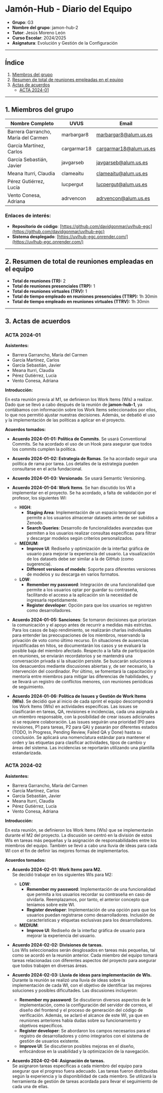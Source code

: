 # Jamón-Hub - Diario del Equipo

- **Grupo**: G3
- **Nombre del grupo**: jamon-hub-2
- **Tutor**: Jesús Moreno León
- **Curso Escolar**: 2024/2025  
- **Asignatura**: Evolución y Gestión de la Configuración

---

## Índice

1. [Miembros del grupo](#1-miembros-del-grupo)
2. [Resumen de total de reuniones empleadas en el equipo](#2-resumen-de-total-de-reuniones-empleadas-en-el-equipo)
3. [Actas de acuerdos](#3-actas-de-acuerdos)
   - [ACTA 2024-01](#acta-2024-01)

---

## 1. Miembros del grupo

| **Nombre Completo**                | **UVUS** | **Email**                       |
|------------------------------------|----------|---------------------------------|
|Barrera Garrancho, María del Carmen | marbargar8  | marbargar8@alum.us.es      |
| García Martínez, Carlos            |cargarmar18| cargarmar18@alum.us.es          |
| García Sebastián, Javier           | javgarseb  | javgarseb@alum.us.es        |
| Meana Iturri, Claudia              | clameaitu| clameaitu@alum.us.es       |
| Pérez Gutiérrez, Lucía             | lucpergut| lucpergut@alum.us.es      |
| Vento Conesa, Adriana              | adrvencon| adrvencon@alum.us.es     |

### Enlaces de interés:
- **Repositorio de código**: [https://github.com/davidgonmar/uvlhub-egc](https://github.com/davidgonmar/uvlhub-egc)  
- **Sistema desplegado**: [https://uvlhub-egc.onrender.com/](https://uvlhub-egc.onrender.com/)

---

## 2. Resumen de total de reuniones empleadas en el equipo

- **Total de reuniones (TR):** 2
- **Total de reuniones presenciales (TRP):** 1
- **Total de reuniones virtuales (TRV):** 1
- **Total de tiempo empleado en reuniones presenciales (TTRP):** 1h 30min
- **Total de tiempo empleado en reuniones virtuales (TTRV):** 1h 30min

---

## 3. Actas de acuerdos

### ACTA 2024-01

**Asistentes:**

- Barrera Garrancho, María del Carmen
- García Martínez, Carlos
- García Sebastián, Javier
- Meana Iturri, Claudia
- Pérez Gutiérrez, Lucía
- Vento Conesa, Adriana

**Introducción:**

En esta reunión previa al M1, se definieron los Work Items (WIs) a realizar. Dado que se llevó a cabo después de la reunión de **jamon-hub-1**, ya contábamos con información sobre los Work Items seleccionados por ellos, lo que nos permitió ajustar nuestras decisiones. Además, se debatió el uso y la implementación de las políticas a aplicar en el proyecto.

**Acuerdos tomados:**
- **Acuerdo 2024-01-01: Política de Commits**.
Se usará Conventional Commits. Se ha acordado el uso de un Hook para asegurar que todos los commits cumplen la política.

- **Acuerdo 2024-01-02: Estrategia de Ramas**.
Se ha acordado seguir una política de rama por tarea. Los detalles de la estrategia pueden consultarse en el acta fundacional.

- **Acuerdo 2024-01-03: Versionado**.
Se usará Semantic Versioning.

- **Acuerdo 2024-01-04: Work Items**.
Se han discutido los WI a implementar en el proyecto. Se ha acordado, a falta de validación por el profesor, los siguientes WI:  
    - **HIGH**:
        - **Staging Area**: Implementación de un espacio temporal que permite a los usuarios almacenar datasets antes de ser subidos a Zenodo.  
        - **Search Queries**: Desarrollo de funcionalidades avanzadas que permiten a los usuarios realizar consultas específicas para filtrar y descargar modelos según criterios personalizados.
    - **MEDIUM**:
        - **Improve UI**: Rediseño y optimización de la interfaz gráfica de usuario para mejorar la experiencia del usuario. La visualización de los datasets debe ser similar a la de GitHub (como sugerencia).
        - **Different versions of models**: Soporte para diferentes versiones de modelos y su descarga en varios formatos.
    - **LOW**:
        - **Remember my password**: Integración de una funcionalidad que permite a los usuarios optar por guardar su contraseña, facilitando el acceso a la aplicación sin la necesidad de ingresarla repetidamente.
        - **Register developer**: Opción para que los usuarios se registren como desarrolladores.

- **Acuerdo 2024-01-05: Sanciones**:
Se tomaron decisiones que priorizan la comunicación y el apoyo antes de recurrir a medidas más estrictas. Para los casos de bajo rendimiento, se realizarán charlas individuales para entender las preocupaciones de los miembros, reservando la privación de voto como último recurso. En situaciones de ausencias injustificadas en hitos, se documentarán los casos y se evaluará la posible baja del miembro afectado. Respecto a la falta de participación en reuniones, se enviarán recordatorios y se mantendrá una conversación privada si la situación persiste. Se buscarán soluciones a los desacuerdos mediante discusiones abiertas y, de ser necesario, la intervención del coordinador. Por último, se fomentará la capacitación y mentoría entre miembros para mitigar las diferencias de habilidades, y se llevará un registro de conflictos menores, con reuniones periódicas de seguimiento.

- **Acuerdo 2024-01-06: Política de Issues y Gestión de Work Items (WIs)**.
Se decidió que al inicio de cada sprint el equipo descompondrá los Work Items (WIs) en actividades específicas. Las issues se clasificarán en tareas, QA, revisiones e incidencias, cada una asignada a un miembro responsable, con la posibilidad de crear issues adicionales si se requiere colaboración. Las issues seguirán una prioridad (P0 para revisiones, P1 para tareas, P2 para QA) y pasarán por diferentes estados (TODO, In Progress, Pending Review, Failed QA y Done) hasta su conclusión. Se aplicará una nomenclatura estándar para mantener el orden y las etiquetas para clasificar actividades, tipos de cambio y áreas del sistema. Las incidencias se reportarán utilizando una plantilla estandarizada.

### ACTA 2024-02

**Asistentes:**

- Barrera Garrancho, María del Carmen
- García Martínez, Carlos
- García Sebastián, Javier
- Meana Iturri, Claudia
- Pérez Gutiérrez, Lucía
- Vento Conesa, Adriana

**Introducción:**

En esta reunión, se definieron los Work Items (WIs) que se implementarán durante el M2 del proyecto. La discusión se centró en la división de estos WIs en tareas más pequeñas y la asignación de responsabilidades entre los miembros del equipo. También se llevó a cabo una lluvia de ideas para cada WI con el fin de definir las mejores formas de implementarlos.

**Acuerdos tomados:**

- **Acuerdo 2024-02-01: Work Items para M2.**  
  Se decidió trabajar en los siguientes WIs para M2:
  - **LOW**:
    - **Remember my password**: Implementación de una funcionalidad que permita a los usuarios recordar su contraseña en caso de olvidarla. Reemplazamos, por tanto, el anterior concepto que teníamos sobre este WI.
    - **Register developer**: Implementación de una opción para que los usuarios puedan registrarse como desarrolladores. Inclusión de características y etiquetas exclusivas para los desarrolladores.
  - **MEDIUM**:
    - **Improve UI**: Rediseño de la interfaz gráfica de usuario para mejorar la experiencia del usuario.

- **Acuerdo 2024-02-02: Divisiones de tareas.**  
  Los WIs seleccionados serán desglosados en tareas más pequeñas, tal como se acordó en la reunión anterior. Cada miembro del equipo tomará tareas relacionadas con diferentes aspectos del proyecto para asegurar que todos trabajen en diversas áreas.

- **Acuerdo 2024-02-03: Lluvia de ideas para implementación de WIs.**  
  Durante la reunión se realizó una lluvia de ideas sobre la implementación de cada WI, con el objetivo de identificar las mejores soluciones y posibles dificultades. Las discusiones incluyeron:
    - **Remember my password**: Se discutieron diversos aspectos de la implementación, como la configuración del servidor de correos, el diseño del frontend y el proceso de generación del código de verificación. Además, se aclaró el alcance de este WI, ya que en reuniones anteriores había dudas sobre su funcionamiento y objetivos específicos.
    - **Register developer**: Se abordaron los campos necesarios para el registro de desarrolladores y cómo integrarlos con el sistema de gestión de usuarios existente. 
    - **Improve UI**: Se discutieron posibles mejoras en el diseño, enfocándose en la usabilidad y la optimización de la navegación.

- **Acuerdo 2024-02-04: Asignación de tareas.**  
  Se asignaron tareas específicas a cada miembro del equipo para asegurar que el progreso fuera adecuado. Las tareas fueron distribuidas según la experiencia y la disponibilidad de cada miembro. Se utilizará la herramienta de gestión de tareas acordada para llevar el seguimiento de cada una de ellas.



